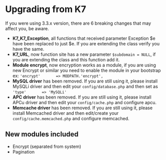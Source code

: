 # Upgrading from K7

If you were using 3.3.x version, there are 6 breaking changes that may affect you, be aware.

- **K7_K7_Exception**, all functions that received parameter Exception $e have been replaced to just $e. If you are extending the class verify you have the same.
- **K7_URL**, now function site has a new parameter `$subdomain = NULL`, if you are extending the class and this function add it.
- **Module encrypt**, now encryption works as a module, if you are using new Encrypt or similar you need to enable the module in your bootstrap ex: `'encrypt'       => MODPATH.'encrypt',` 
- **MySQL driver** has been removed. If you are still using it, please install MySQLi driver and then edit your `config/database.php` and then set as `'type'       => 'MySQLi'`
- **APC driver** has been removed. If you are still using it, please install APCu driver and then edit your `config/cache.php` and configure apcu.
- **Memcache driver** has been removed. If you are still using it, please install Memcached driver and then edit/create your `config/cache.memcached.php` and configure memcached.

## New modules included

- Encrypt (separated from system)
- Pagination
